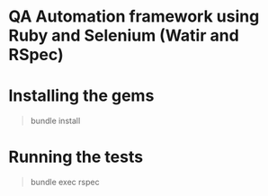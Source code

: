 # QA Automation framework using Ruby and Selenium (Watir and RSpec)

# Installing the gems
> bundle install

# Running the tests
> bundle exec rspec

